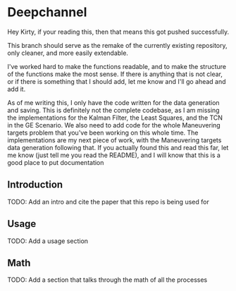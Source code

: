 # Deepchannel
Hey Kirty, if your reading this, then that means this got pushed successfully.

This branch should serve as the remake of the currently existing repository, only cleaner, and
more easily extendable. 

I've worked hard to make the functions readable, and to make the structure of the functions make the
most sense. If there is anything that is not clear, or if there is something that I should add, 
let me know and I'll go ahead and add it. 

As of me writing this, I only have the code written for the data generation and saving. This is
definitely not the complete codebase, as I am missing the implementations for the Kalman Filter,
the Least Squares, and the TCN in the GE Scenario. We also need to add code for the whole 
Maneuvering targets problem that you've been working on this whole time. The implementations are
my next piece of work, with the Maneuvering targets data generation following that. If you
actually found this and read this far, let me know (just tell me you read the README), and 
I will know that this is a good place to put documentation

## Introduction
TODO: Add an intro and cite the paper that this repo is being used for

## Usage
TODO: Add a usage section

## Math
TODO: Add a section that talks through the math of all the processes
